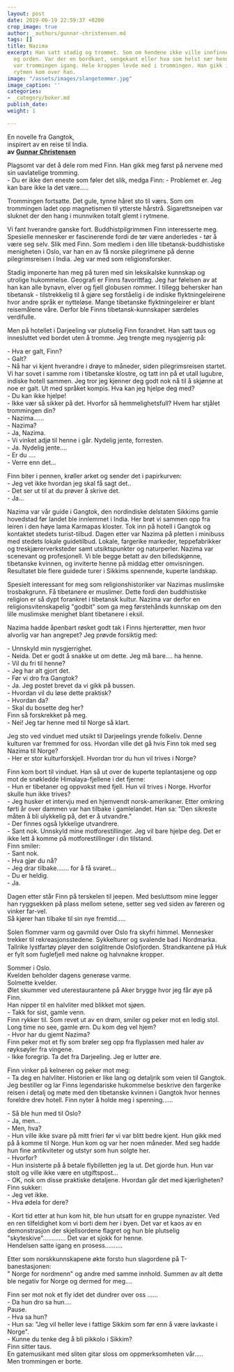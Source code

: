 ```yaml
---
layout: post
date: 2019-06-19 22:59:37 +0200
crop_image: true
author: _authors/gunnar-christensen.md
tags: []
title: Nazima
excerpt: Han satt stadig og trommet. Som om hendene ikke ville innfinne seg med ro
  og orden. Var der en bordkant, sengekant eller hva som helst nær hendene hans så
  var trommingen igang. Hele kroppen levde med i trommingen. Han gikk i trance straks
  rytmen kom over han.
image: "/assets/images/slangetemmer.jpg"
image_caption: ''
categories:
- _category/boker.md
publish_date: 
weight: 1

---
```

En novelle fra Gangtok,  
inspirert av en reise til India.   
**av** [**Gunnar Christensen**](http://www.helping.no/gunnar.htm)

Plagsomt var det å dele rom med Finn. Han gikk meg først på nervene med sin uavlatelige tromming.  
\- Du er ikke den eneste som føler det slik, medga Finn: - Problemet er. Jeg kan bare ikke la det være.....

Trommingen fortsatte. Det gule, tynne håret sto til værs. Som om trommingen ladet opp magnetismen til ytterste hårstrå. Sigarettsneipen var sluknet der den hang i munnviken totalt glemt i rytmene.

Vi fant hverandre ganske fort. Buddhistpilgrimmen Finn interesserte meg. Spesielle mennesker er fascinerende fordi de tør være anderledes - tør å være seg selv. Slik med Finn. Som medlem i den lille tibetansk-buddhistiske menigheten i Oslo, var han en av få norske pilegrimene på denne pilegrimsreisen i India. Jeg var med som religionsforsker.

Stadig imponerte han meg på turen med sin leksikalske kunnskap og utrolige hukommelse. Geografi er Finns favorittfag. Jeg har følelsen av at han kan alle bynavn, elver og fjell globusen rommer. I tillegg behersker han tibetansk - tilstrekkelig til å gjøre seg forståelig i de indiske flyktningeleirene hvor andre språk er nytteløse. Mange tibetanske flyktningeleirer er blant reisemålene våre. Derfor ble Finns tibetansk-kunnskaper særdeles verdifulle.

Men på hotellet i Darjeeling var plutselig Finn forandret. Han satt taus og innesluttet ved bordet uten å tromme. Jeg trengte meg nysgjerrig på:

\- Hva er galt, Finn?  
\- Galt?  
\- Nå har vi kjent hverandre i drøye to måneder, siden pilegrimsreisen startet. Vi har sovet i samme rom i tibetanske klostre, og tatt inn på et utall lugubre, indiske hotell sammen. Jeg tror jeg kjenner deg godt nok nå til å skjønne at noe er galt. Ut med språket kompis. Hva kan jeg hjelpe deg med?  
\- Du kan ikke hjelpe!  
\- Ikke vær så sikker på det. Hvorfor så hemmelighetsfull? Hvem har stjålet trommingen din?  
\- Nazima......  
\- Nazima?  
\- Ja, Nazima.  
\- Vi vinket adjø til henne i går. Nydelig jente, forresten.  
\- Ja. Nydelig jente....  
\- Er du ....  
\- Verre enn det...

Finn biter i pennen, krøller arket og sender det i papirkurven:  
\- Jeg vet ikke hvordan jeg skal få sagt det..  
\- Det ser ut til at du prøver å skrive det.  
\- Ja...

Nazima var vår guide i Gangtok, den nordindiske delstaten Sikkims gamle hovedstad før landet ble innlemmet i India. Her brøt vi sammen opp fra leiren i den høye lama Karmapas kloster. Tok inn på hotell i Gangtok og kontaktet stedets turist-tilbud. Dagen etter var Nazima på pletten i minibuss med stedets lokale guidetilbud. Lokale, fargerike markeder, teppefabrikker og treskjærerverksteder samt utsiktspunkter og naturperler. Nazima var scenevant og profesjonell. Vi ble begge betatt av den billedskjønne, tibetanske kvinnen, og inviterte henne på middag etter omvisningen. Resultatet ble flere guidede turer i Sikkims spennende, kuperte landskap.

Spesielt interessant for meg som religionshistoriker var Nazimas muslimske trosbakgrunn. Få tibetanere er muslimer. Dette fordi den buddhistiske religion er så dypt forankret i tibetansk kultur. Nazima var derfor en religionsvitenskapelig "godbit" som ga meg førstehånds kunnskap om den lille muslimske menighet blant tibetanere i eksil.

Nazima hadde åpenbart røsket godt tak i Finns hjerterøtter, men hvor alvorlig var han angrepet? Jeg prøvde forsiktig med:

\- Unnskyld min nysgjerrighet.  
\- Neida. Det er godt å snakke ut om dette. Jeg må bare.... ha henne.  
\- Vil du fri til henne?  
\- Jeg har alt gjort det.  
\- Før vi dro fra Gangtok?  
\- Ja. Jeg postet brevet da vi gikk på bussen.  
\- Hvordan vil du løse dette praktisk?  
\- Hvordan da?  
\- Skal du bosette deg her?  
Finn så forskrekket på meg.  
\- Nei! Jeg tar henne med til Norge så klart.

Jeg sto ved vinduet med utsikt til Darjeelings yrende folkeliv. Denne kulturen var fremmed for oss. Hvordan ville det gå hvis Finn tok med seg Nazima til Norge?  
\- Her er stor kulturforskjell. Hvordan tror du hun vil trives i Norge?

Finn kom bort til vinduet. Han så ut over de kuperte teplantasjene og opp mot de snøkledde Himalaya-fjellene i det fjerne:  
\- Hun er tibetaner og oppvokst med fjell. Hun vil trives i Norge. Hvorfor skulle hun ikke trives?  
\- Jeg husker et intervju med en hjemvendt norsk-amerikaner. Etter omkring førti år over dammen var han tilbake i gamlelandet. Han sa: "Den sikreste måten å bli ulykkelig på, det er å utvandre."  
\- Der finnes også lykkelige utvandrere.  
\- Sant nok. Unnskyld mine motforestillinger. Jeg vil bare hjelpe deg. Det er ikke lett å komme på motforestillinger i din tilstand.  
Finn smiler:  
\- Sant nok.  
\- Hva gjør du nå?  
\- Jeg drar tilbake....... for å få svaret...  
\- Du er heldig.  
\- Ja.

Dagen etter står Finn på terskelen til jeepen. Med besluttsom mine legger han ryggsekken på plass mellom setene, setter seg ved siden av føreren og vinker far-vel.  
Så kjører han tilbake til sin nye fremtid.....

Solen flommer varm og gavmild over Oslo fra skyfri himmel. Mennesker trekker til rekreasjonsstedene. Sykkelturer og svalende bad i Nordmarka. Tallrike lystfartøy pløyer den solglitrende Oslofjorden. Strandkantene på Huk er fylt som fuglefjell med nakne og halvnakne kropper.

Sommer i Oslo.  
Kvelden beholder dagens generøse varme.  
Solmette kvelder.  
Ølet skummer ved uterestaurantene på Aker brygge hvor jeg får øye på Finn.  
Han nipper til en halvliter med blikket mot sjøen.  
\- Takk for sist, gamle venn.  
Finn rykker til. Som revet ut av en drøm, smiler og peker mot en ledig stol.  
 Long time no see, gamle ørn. Du kom deg vel hjem?  
\- Hvor har du gjemt Nazima?  
Finn peker mot et fly som brøler seg opp fra flyplassen med haler av røyksøyler fra vingene.  
\- Ikke foregrip. Ta det fra Darjeeling. Jeg er lutter øre.

Finn vinker på kelneren og peker mot meg:  
\- Ta deg en halvliter. Historien er like lang og detaljrik som veien til Gangtok.  
Jeg bestiller og lar Finns legendariske hukommelse beskrive den fargerike reisen i detalj og møte med den tibetanske kvinnen i Gangtok hvor hennes foreldre drev hotell. Finn nyter å holde meg i spenning......

\- Så ble hun med til Oslo?  
\- Ja, men...  
\- Men, hva?  
\- Hun ville ikke svare på mitt frieri før vi var blitt bedre kjent. Hun gikk med på å komme til Norge. Hun kom og var her noen måneder. Med seg hadde hun fine antikviteter og utstyr som hun solgte her.  
\- Hvorfor?  
\- Hun insisterte på å betale flybilletten jeg la ut. Det gjorde hun. Hun var stolt og ville ikke være en utgiftspost...  
\- OK, nok om disse praktiske detaljene. Hvordan går det med kjærligheten?  
Finn sukker:  
\- Jeg vet ikke.  
\- Hva ødela for dere?

\- Kort tid etter at hun kom hit, ble hun utsatt for en gruppe nynazister. Ved en ren tilfeldighet kom vi borti dem her i byen. Det var et kaos av en demonstrasjon der skjellsordene flagret og hun ble plutselig "skyteskive"............. Det var et sjokk for henne.  
Hendelsen satte igang en prosess..........

Etter som norskkunnskapene økte forsto hun slagordene på T-banestasjonen:  
" Norge for nordmenn" og andre med samme innhold. Summen av alt dette ble negativ for Norge og dermed for meg....

Finn ser mot nok et fly idet det dundrer over oss ......  
\- Da hun dro sa hun....  
Pause.  
\- Hva sa hun?  
\- Hun sa: "Jeg vil heller leve i fattige Sikkim som før enn å være lavkaste i Norge".  
\- Kunne du tenke deg å bli pikkolo i Sikkim?  
Finn sitter taus.  
En gatemusikant med sliten gitar sloss om oppmerksomheten vår.....  
Men trommingen er borte.